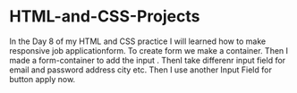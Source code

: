 # HTML-and-CSS-Projects
In the Day 8 of my HTML and CSS practice I will learned how to make responsive job applicationform.
To create  form we make a container.
Then I made a form-container  to add the input .
ThenI take differenr  input field for email and password address city etc.
Then I use another Input Field for button apply now.


